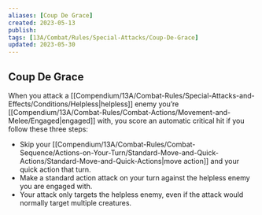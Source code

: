 ```yaml
---
aliases: [Coup De Grace]
created: 2023-05-13
publish: 
tags: [13A/Combat/Rules/Special-Attacks/Coup-De-Grace]
updated: 2023-05-30
---
```


## Coup De Grace

When you attack a [[Compendium/13A/Combat-Rules/Special-Attacks-and-Effects/Conditions/Helpless|helpless]] enemy you’re [[Compendium/13A/Combat-Rules/Combat-Actions/Movement-and-Melee/Engaged|engaged]] with, you score an automatic critical hit if you follow these three steps:

- Skip your [[Compendium/13A/Combat-Rules/Combat-Sequence/Actions-on-Your-Turn/Standard-Move-and-Quick-Actions/Standard-Move-and-Quick-Actions|move action]] and your quick action that turn.
- Make a standard action attack on your turn against the helpless enemy you are engaged with.
- Your attack only targets the helpless enemy, even if the attack would normally target multiple creatures.